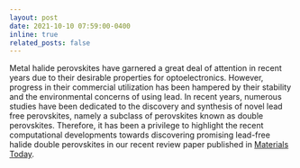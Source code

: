 ```yaml
---
layout: post
date: 2021-10-10 07:59:00-0400
inline: true
related_posts: false
---
```


Metal halide perovskites have garnered a great deal of attention in recent years due to their desirable properties for optoelectronics. However, progress in their commercial utilization has been hampered by their stability and the environmental concerns of using lead. In recent years, numerous studies have been dedicated to the discovery and synthesis of novel lead free perovskites, namely a subclass of perovskites known as double perovskites. Therefore, it has been a privilege to highlight the recent computational developments towards discovering promising lead-free halide double perovskites in our recent review paper published in [Materials Today](https://doi.org/10.1016/j.mattod.2020.11.026).
